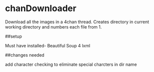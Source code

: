 # chanDownloader

Download all the images in a 4chan thread. Creates directory in current working directory and numbers each file from 1.

##setup

Must have installed-
Beautiful Soup 4
lxml

##changes needed

add character checking to eliminate special charcters in dir name

